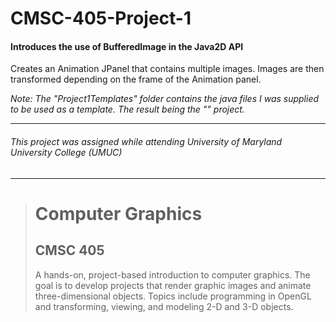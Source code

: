 # CMSC-405-Project-1
#### Introduces the use of BufferedImage in the Java2D API

Creates an Animation JPanel that contains multiple images. Images are then transformed depending on the frame of the Animation panel.

_Note: The "Project1Templates" folder contains the java files I was supplied to be used as a template. The result being the "" project._

---
###### This project was assigned while attending University of Maryland University College (UMUC)
---

><h1>Computer Graphics</h1>
><h2>CMSC 405</h2>
><p>A hands-on, project-based introduction to computer graphics. The goal is to develop projects that render graphic images and animate three-dimensional objects. Topics include programming in OpenGL and transforming, viewing, and modeling 2-D and 3-D objects.</p>
